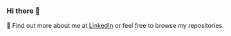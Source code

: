 ### Hi there 👋
💬 Find out more about me at [LinkedIn](https://linkedin.com/in/yusefouda) or feel free to browse my repositories.
